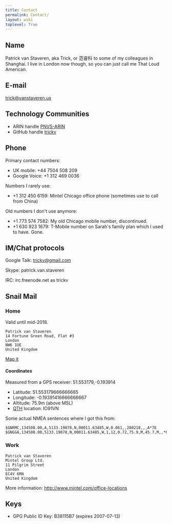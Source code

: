 ```yaml
---
title: Contact
permalink: Contact/
layout: wiki
toplevel: True
---
```


## Name

Patrick van Staveren, aka Trick, or 范睿科 to some of my colleagues in
Shanghai. I live in London now though, so you can just call me That Loud
American.

## E-mail

trick@vanstaveren.us

## Technology Communities

-   ARIN handle [PNVS-ARIN](http://whois.arin.net/rest/poc/PNVS-ARIN)
-   GitHub handle [trickv](https://github.com/trickv)

## Phone

Primary contact numbers:

-   UK mobile: +44 7504 508 209
-   Google Voice: +1 312 469 0036

Numbers I rarely use:

-   +1 312 450 6159: Mintel Chicago office phone (sometimes use to call
    from China)

Old numbers I don't use anymore:

-   +1 773 574 7582: My old Chicago mobile number, discontinued.
-   +1 630 923 1679: T-Mobile number on Sarah's family plan which I used
    to have. Gone.

## IM/Chat protocols

Google Talk: trickv@gmail.com

Skype: patrick.van.staveren

IRC: irc.freenode.net as trickv

## Snail Mail

### Home

Valid until mid-2018.

```
Patrick van Staveren
14 Fortune Green Road, Flat #3
London
NW6 1UE
United Kingdom
```

[Map it](https://www.google.co.uk/maps/place/14+Fortune+Green+Rd,+London+NW6+1UE/@51.553179,-0.1960864,17z/data>=!3m1!4b1!4m5!3m4!1s0x4876107c20abaacb:0xd25f030e866c2d66!8m2!3d51.553179!4d-0.1938924?hl=eu)

#### Coordinates

Measured from a GPS receiver: 51.553179,-0.193914
- Latitude:  51.553179666666665
- Longitude: -0.19391416666666667
- Altitude: 75.9m (above MSL)
- [QTH](https://en.wikipedia.org/wiki/Maidenhead_Locator_System) location: IO91VN

Some actual NMEA sentences where I got this from:
```
$GNRMC,134508.00,A,5133.19078,N,00011.63485,W,0.061,,280218,,,A*7E
$GNGGA,134508.00,5133.19078,N,00011.63485,W,1,12,0.72,75.9,M,45.7,M,,*6F
```

### Work

```
Patrick van Staveren
Mintel Group Ltd.
11 Pilgrim Street
London
EC4V 6RN
United Kingdom
```

More information: <http://www.mintel.com/office-locations>

## Keys

-   GPG Public ID Key: B38115B7 (expires 2007-07-13)

